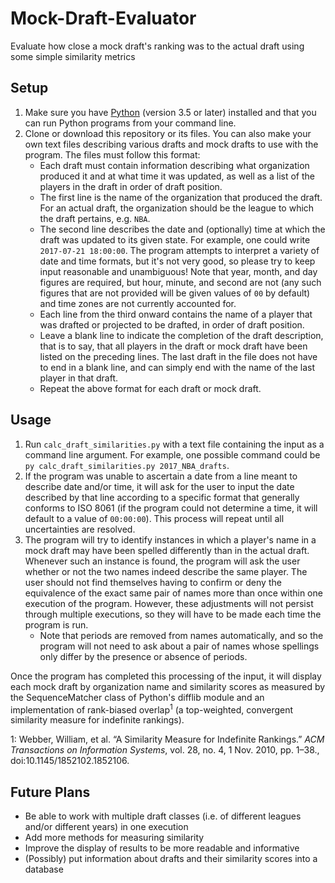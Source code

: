 # Mock-Draft-Evaluator
Evaluate how close a mock draft's ranking was to the actual draft using some simple similarity metrics

## Setup
1. Make sure you have [Python](https://www.python.org/downloads/) (version 3.5 or later) installed and that you can run Python programs from your command line.
2. Clone or download this repository or its files. You can also make your own text files describing various drafts and mock drafts to use with the program. The files must follow this format:
   * Each draft must contain information describing what organization produced it and at what time it was updated, as well as a list of the players in the draft in order of draft position.
   * The first line is the name of the organization that produced the draft. For an actual draft, the organization should be the league to which the draft pertains, e.g. `NBA`.
   * The second line describes the date and (optionally) time at which the draft was updated to its given state. For example, one could write `2017-07-21 18:00:00`. The program attempts to interpret a variety of date and time formats, but it's not very good, so please try to keep input reasonable and unambiguous! Note that year, month, and day figures are required, but hour, minute, and second are not (any such figures that are not provided will be given values of `00` by default) and time zones are not currently accounted for.
   * Each line from the third onward contains the name of a player that was drafted or projected to be drafted, in order of draft position.
   * Leave a blank line to indicate the completion of the draft description, that is to say, that all players in the draft or mock draft have been listed on the preceding lines. The last draft in the file does not have to end in a blank line, and can simply end with the name of the last player in that draft.
   * Repeat the above format for each draft or mock draft.

## Usage
1. Run `calc_draft_similarities.py` with a text file containing the input as a command line argument. For example, one possible command could be `py calc_draft_similarities.py 2017_NBA_drafts`.
2. If the program was unable to ascertain a date from a line meant to describe date and/or time, it will ask for the user to input the date described by that line according to a specific format that generally conforms to ISO 8061 (if the program could not determine a time, it will default to a value of `00:00:00`). This process will repeat until all uncertainties are resolved.
3. The program will try to identify instances in which a player's name in a mock draft may have been spelled differently than in the actual draft. Whenever such an instance is found, the program will ask the user whether or not the two names indeed describe the same player. The user should not find themselves having to confirm or deny the equivalence of the exact same pair of names more than once within one execution of the program. However, these adjustments will not persist through multiple executions, so they will have to be made each time the program is run.
   * Note that periods are removed from names automatically, and so the program will not need to ask about a pair of names whose spellings only differ by the presence or absence of periods.

Once the program has completed this processing of the input, it will display each mock draft by organization name and similarity scores as measured by the SequenceMatcher class of Python's difflib module and an implementation of rank-biased overlap<sup>1</sup> (a top-weighted, convergent similarity measure for indefinite rankings).

1: Webber, William, et al. “A Similarity Measure for Indefinite Rankings.” *ACM Transactions on Information Systems*, vol. 28, no. 4, 1 Nov. 2010, pp. 1–38., doi:10.1145/1852102.1852106.

## Future Plans

* Be able to work with multiple draft classes (i.e. of different leagues and/or different years) in one execution
* Add more methods for measuring similarity
* Improve the display of results to be more readable and informative
* (Possibly) put information about drafts and their similarity scores into a database
